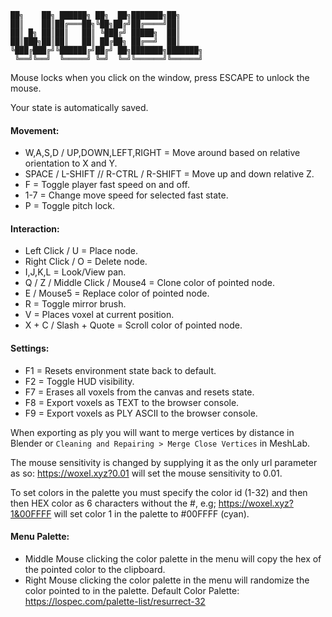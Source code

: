 ```
██╗    ██╗ ██████╗ ██╗  ██╗███████╗██╗     
██║    ██║██╔═══██╗╚██╗██╔╝██╔════╝██║     
██║ █╗ ██║██║   ██║ ╚███╔╝ █████╗  ██║     
██║███╗██║██║   ██║ ██╔██╗ ██╔══╝  ██║     
╚███╔███╔╝╚██████╔╝██╔╝ ██╗███████╗███████╗
 ╚══╝╚══╝  ╚═════╝ ╚═╝  ╚═╝╚══════╝╚══════╝
```

Mouse locks when you click on the window, press ESCAPE to unlock the mouse.

Your state is automatically saved.

#### Movement:
* W,A,S,D / UP,DOWN,LEFT,RIGHT = Move around based on relative orientation to X and Y.
* SPACE / L-SHIFT // R-CTRL / R-SHIFT = Move up and down relative Z.
* F = Toggle player fast speed on and off.
* 1-7 = Change move speed for selected fast state.
* P = Toggle pitch lock.

#### Interaction:
* Left Click / U = Place node.
* Right Click / O = Delete node.
* I,J,K,L = Look/View pan.
* Q / Z / Middle Click / Mouse4 = Clone color of pointed node.
* E / Mouse5 = Replace color of pointed node.
* R = Toggle mirror brush.
* V = Places voxel at current position.
* X + C / Slash + Quote = Scroll color of pointed node.

#### Settings:
* F1 = Resets environment state back to default.
* F2 = Toggle HUD visibility.
* F7 = Erases all voxels from the canvas and resets state.
* F8 = Export voxels as TEXT to the browser console.
* F9 = Export voxels as PLY ASCII to the browser console.

When exporting as ply you will want to merge vertices by distance in Blender
or `Cleaning and Repairing > Merge Close Vertices` in MeshLab.

The mouse sensitivity is changed by supplying it as the only url parameter as so: https://woxel.xyz?0.01 will set the mouse sensitivity to 0.01.

To set colors in the palette you must specify the color id (1-32) and then then HEX color as 6 characters without the #, e.g; https://woxel.xyz?1&00FFFF will set color 1 in the palette to #00FFFF (cyan).

#### Menu Palette:
* Middle Mouse clicking the color palette in the menu will copy the hex of the pointed color to the clipboard.
* Right Mouse clicking the color palette in the menu will randomize the color pointed to in the palette.
Default Color Palette: https://lospec.com/palette-list/resurrect-32
